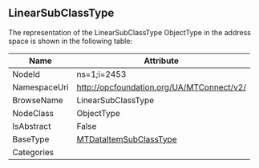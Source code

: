 <!-- objecttype -->
## LinearSubClassType
  
<!-- end of text -->
The representation of the LinearSubClassType ObjectType in the address space is shown in the following table:  

|Name|Attribute|
|---|---|
|NodeId|ns=1;i=2453|
|NamespaceUri|http://opcfoundation.org/UA/MTConnect/v2/|
|BrowseName|LinearSubClassType|
|NodeClass|ObjectType|
|IsAbstract|False|
|BaseType|[MTDataItemSubClassType](../../ObjectTypes/MTDataItemSubClassType/readme.md)|
|Categories||

